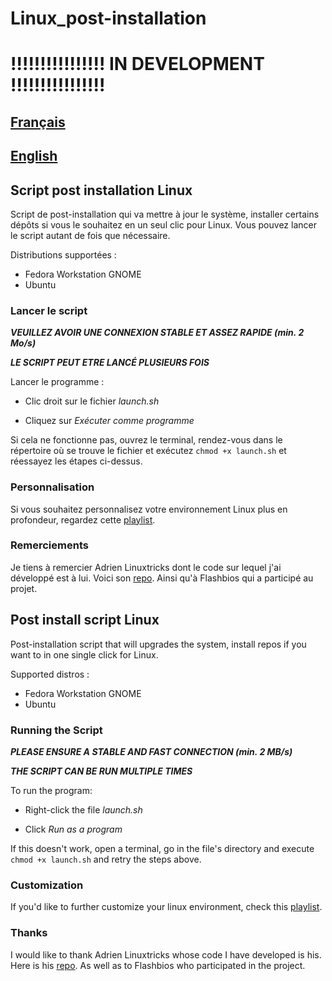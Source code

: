 # Linux_post-installation

# **!!!!!!!!!!!!!!!! IN DEVELOPMENT !!!!!!!!!!!!!!!!**

## [Français](#script-post-installation-linux)

## [English](#post-install-script-linux)

## **Script post installation Linux**

Script de post-installation qui va mettre à jour le système, installer certains dépôts si vous le souhaitez en un seul clic pour Linux. Vous pouvez lancer le script autant de fois que nécessaire.

Distributions supportées :

- Fedora Workstation GNOME
- Ubuntu

### **Lancer le script**

**_VEUILLEZ AVOIR UNE CONNEXION STABLE ET ASSEZ RAPIDE (min. 2 Mo/s)_**

**_LE SCRIPT PEUT ETRE LANCÉ PLUSIEURS FOIS_**

Lancer le programme :

- Clic droit sur le fichier _launch.sh_

- Cliquez sur _Exécuter comme programme_

Si cela ne fonctionne pas, ouvrez le terminal, rendez-vous dans le répertoire où se trouve le fichier et exécutez ```chmod +x launch.sh``` et réessayez les étapes ci-dessus.

### **Personnalisation**

Si vous souhaitez personnalisez votre environnement Linux plus en profondeur, regardez cette [playlist](https://youtube.com/playlist?list=PL-xp5bZmT8148dNSbLTQBhEntfp_HeXfu&si=HTQfktPsC7zkXVnr).

### **Remerciements**

Je tiens à remercier Adrien Linuxtricks dont le code sur lequel j'ai développé est à lui. Voici son [repo](https://github.com/aaaaadrien/linux-postinst). Ainsi qu'à Flashbios qui a participé au projet.

## **Post install script Linux**

Post-installation script that will upgrades the system, install repos if you want to in one single click for Linux.

Supported distros :

- Fedora Workstation GNOME
- Ubuntu

### **Running the Script**

**_PLEASE ENSURE A STABLE AND FAST CONNECTION (min. 2 MB/s)_**

**_THE SCRIPT CAN BE RUN MULTIPLE TIMES_**

To run the program:

- Right-click the file _launch.sh_

- Click _Run as a program_

If this doesn't work, open a terminal, go in the file's directory and execute ```chmod +x launch.sh``` and retry the steps above.

### **Customization**

If you'd like to further customize your linux environment, check this [playlist](https://youtube.com/playlist?list=PL-xp5bZmT8148dNSbLTQBhEntfp_HeXfu&si=HTQfktPsC7zkXVnr).

### **Thanks**

I would like to thank Adrien Linuxtricks whose code I have developed is his. Here is his [repo](https://github.com/aaaaadrien/linux-postinst). As well as to Flashbios who participated in the project.
